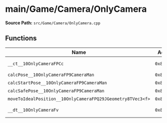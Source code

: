 # main/Game/Camera/OnlyCamera

**Source Path:** `src/Game/Camera/OnlyCamera.cpp`

## Functions

| Name | Address | Match % |
|------|---------|---------|
| `__ct__10OnlyCameraFPCc` | `0x800B70D8` | :white_check_mark: (100.0%) |
| `calcPose__10OnlyCameraFP9CameraMan` | `0x800B7170` | :x: (0.0%) |
| `calcStartPose__10OnlyCameraFP9CameraMan` | `0x800B71E4` | :x: (0.0%) |
| `calcSafePose__10OnlyCameraFP9CameraMan` | `0x800B7434` | :x: (0.0%) |
| `moveToIdealPosition__10OnlyCameraFPQ29JGeometry8TVec3<f>` | `0x800B76C0` | :x: (0.0%) |
| `__dt__10OnlyCameraFv` | `0x800B784C` | :white_check_mark: (100.0%) |